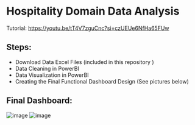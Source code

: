 # Hospitality Domain Data Analysis

Tutorial: https://youtu.be/tT4V7zguCnc?si=czUEUe6NfHa65FUw

## Steps:
- Download Data Excel Files (included in this repository )
- Data Cleaning in PowerBI
- Data Visualization in PowerBI
- Creating the Final Functional Dashboard Design (See pictures below)
  
## Final Dashboard:
![image](https://github.com/ShaddAhmed14/Hospitality_Domain_Data_Analysis/assets/77004048/df95c605-2226-42df-a644-7e3e98686502)
![image](https://github.com/ShaddAhmed14/Hospitality_Domain_Data_Analysis/assets/77004048/7d3b619b-1686-4591-8561-4c3e0adb7606)

